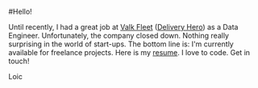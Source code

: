 #Hello!

Until recently, I had a great job at [Valk Fleet](http://valkfleet.com) ([Delivery Hero](http://deliveryhero.com)) as a Data Engineer. Unfortunately, the company closed down. Nothing really surprising in the world of start-ups. The bottom line is: I'm currently available for freelance projects. Here is my [resume](http://registry.jsonresume.org/cyberbikepunk). I love to code. Get in touch!

Loic
